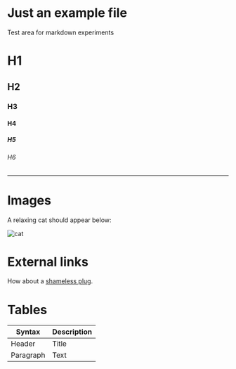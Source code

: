 # Just an example file
Test area for markdown experiments

# H1
## H2
### H3
#### H4
##### H5
###### H6

---

# Images
A relaxing cat should appear below:

![cat](https://bit.ly/fcc-relaxing-cat)

# External links
How about a [shameless plug](https://www.dyldev.com).

# Tables

| Syntax      | Description |
| ----------- | ----------- |
| Header      | Title       |
| Paragraph   | Text        |
